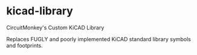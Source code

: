 # kicad-library
CircuitMonkey's Custom KiCAD Library

Replaces FUGLY and poorly implemented KiCAD standard library symbols and footprints.
